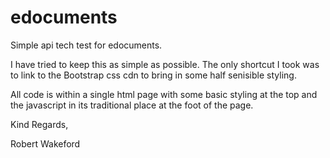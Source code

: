 # edocuments
Simple api tech test for edocuments.

I have tried to keep this as simple as possible.  The only shortcut I took was to link to the Bootstrap css cdn to bring in some half senisible styling.

All code is within a single html page with some basic styling at the top and the javascript in its traditional place at the foot of the page.

Kind Regards,

Robert Wakeford
